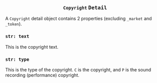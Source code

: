 <h3 align="center"><code>Copyright</code> <kbd>Detail</kbd></h3>

A `Copyright` detail object contains 2 properties (excluding `_market` and `_token`).

### `str: text`
This is the copyright text.

### `str: type`
This is the type of the copyright. `C` is the copyright, and `P` is the sound recording (performance) copyright.

<img src="https://komarev.com/ghpvc/?username=creuserr" alt="" width="0"></img>
